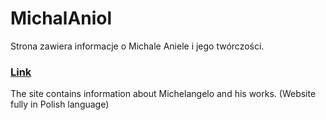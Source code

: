 # MichalAniol
Strona zawiera informacje o Michale Aniele i jego twórczości.
<h3><a target='_blank' href='https://rafal-szatkiewicz.github.io/MichalAniol/index.html'>Link</a></h3>

The site contains information about Michelangelo and his works.
(Website fully in Polish language)
